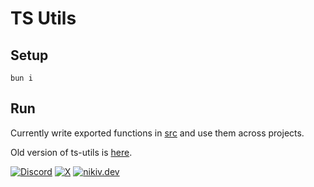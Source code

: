 # TS Utils

## Setup

```
bun i
```

## Run

Currently write exported functions in [src](src) and use them across projects.

Old version of ts-utils is [here](https://github.com/nikitavoloboev/ts-test/tree/main/ts-utils).

[![Discord](https://img.shields.io/badge/Discord-100000?style=flat&logo=discord&logoColor=white&labelColor=black&color=black)](https://discord.com/invite/TVafwaD23d) [![X](https://img.shields.io/badge/nikitavoloboev-100000?logo=X&color=black)](https://x.com/nikitavoloboev) [![nikiv.dev](https://img.shields.io/badge/nikiv.dev-black)](https://nikiv.dev)
